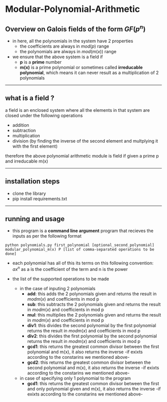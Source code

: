 # Modular-Polynomial-Arithmetic

## Overview on Galois fields of the form $GF(p^n)$
- in here, all the polynomials in the system have 2 properties 
  - the coefficients are always in $mod(p)$ range 
  - the polynomials are always in $mod(m(x))$ range
- we ensure that the above system is a field if 
  - **p** is a **prime** number 
  - **m(x)** is a prime polynomial or sometimes called **irreducable polynomial**, which means it can never result as a multiplication of 2 polynomials 

*** 

## what is a field ?
a field is an enclosed system where all the elements in that system are closed under the following operations 
- addition
- subtraction
- multiplication 
- division (by finding the inverse of the second element and multplying it with the first element)

therefore the above polynomial arithmetic module is field if given a prime p and irreducable m(x)

***

## installation steps 
- clone the library 
- pip install requirements.txt

***

## running and usage  

- this program is a **command line argument** program that recieves the inputs as per the following format 

`python polynomials.py first_polynomial [optional_second_polynomial] modular_polynomial_m(x) P [list of comma-separated operations to be done]`

- each polynomial has all of this its terms on this following convention: $ax^n$ as a is the coefficient of the term and n is the power 

- the list of the supported operations to be made 
  - in the case of inputing 2 polynomials
    - **add**: this adds the 2 polynomials given and returns the result in $mod m(x)$ and coefficients in mod p
    - **sub**: this subtracts  the 2 polynomials given and returns the result in $mod m(x)$ and coefficients in mod p
    - **mul**: this multiplies the 2 polynomials given and returns the result in $mod m(x)$ and coefficients in mod p
    - **div1**: this divides the second polynomial by the first polynomial returns the result in $mod m(x)$ and coefficients in mod p
    - **div2**: this divides the first polynomial by the second polynomial returns the result in $mod m(x)$ and coefficients in mod p
    - **gcd1**: this returns the greatest common divisor between the first polynomial and m(x), it also returns the inverse -if exixts according to the constarins we mentioned above-
    - **gcd2**: this returns the greatest common divisor between the second polynomial and m(x), it also returns the inverse -if exixts according to the constarins we mentioned above-
  - in case of specifying only 1 polynomial to the program 
    - **gcd1**: this returns the greatest common divisor between the first and only polynomial given and m(x), it also returns the inverse -if exixts according to the constarins we mentioned above-
    
